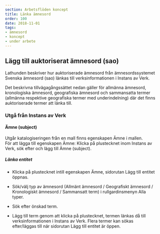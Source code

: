 ```yaml
---
section: Arbetsflöden koncept
title: Länka ämnesord
order: 100
date: 2018-11-01
tags:
- ämnesord
- koncept
- under arbete
---
```


## Lägg till auktoriserat ämnesord (sao)

Lathunden beskriver hur auktoriserade ämnesord från ämnesordssystemet Svenska ämnesord (sao) länkas till verksinformationen i Instans av Verk. 

Det beskrivna tillvägagångssättet nedan gäller för allmänna ämnesord, kronologiska ämnesord, geografiska ämnesord och sammansatta termer (allmänna respektive geografiska termer med underindelning) där det finns auktoriserade termer att länka till. 

### Utgå från Instans av Verk

#### Ämne (subject)
Utgår katalogiseringen från en mall finns egenskapen Ämne i mallen. 
<br/>För att lägga till egenskapen Ämne: Klicka på plustecknet inom Instans av Verk, sök efter och lägg till Ämne (subject).

##### Länka entitet

* Klicka på plustecknet intill egenskapen Ämne, sidorutan Lägg till entitet öppnas.

* Sök/välj typ av ämnesord (Allmänt ämnesord / Geografiskt ämnesord / Kronologiskt ämnesord / Sammansatt term) i rullgardinsmenyn Alla typer.

* Sök efter önskad term.

* Lägg till term genom att klicka på plustecknet, termen länkas då till verksinformationen i Instans av Verk. Flera termer kan sökas efter/läggas till när sidorutan Lägg till entitet är öppen.
